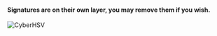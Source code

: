 #### Signatures are on their own layer, you may remove them if you wish.

![CyberHSV](https://user-images.githubusercontent.com/85849071/224123127-c2de022e-db56-4459-8beb-2b2905436fe3.jpg)
